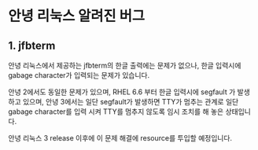 # 안녕 리눅스 알려진 버그

## 1. jfbterm

안녕 리눅스에서 제공하는 jfbterm의 한글 출력에는 문제가 없으나, 한글 입력시에 gabage character가 입력되는 문제가 있습니다.

안녕 2에서도 동일한 문제가 있으며, RHEL 6.6 부터 한글 입력시에 segfault 가 발생하고 있으며, 안녕 3에서는 일단 segfault가 발생하면 TTY가 멈추는 관계로 일단 gabage character를 입력 시켜 TTY를 멈추지 않도록 임시 조치를 해 놓은 상태입니다.

안녕 리눅스 3 release 이후에 이 문제 해결에 resource를 투입할 예정입니다.